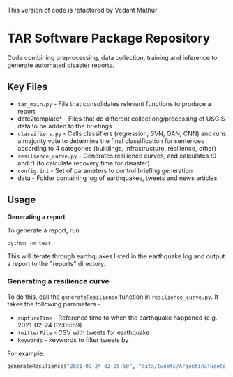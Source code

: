This version of code is refactored by Vedant Mathur

# TAR Software Package Repository

Code combining preprocessing, data collection, training and inference to generate automated disaster reports.

## Key Files 
* `tar_main.py` - File that consolidates relevant functions to produce a report 
* date2template* - Files that do different collectiong/processing of USGIS data to be added to the briefings 
* `classifiers.py` - Calls classifiers (regression, SVN, GAN, CNN) and runs a majority vote to determine the final classification for sentences according to 4 categories (buildings, infrastructure, resilience, other) 
* `resilience_curve.py` - Generates resilience curves, and calculates t0 and t1 (to calculate recovery time for disaster) 
* `config.ini` - Set of parameters to control briefing generation
* data - Folder containing log of earthquakes, tweets and news articles

## Usage
**Generating a report**

To generate a report, run 

``` 
python -m tear
```

This will iterate through earthquakes listed in the earthquake log and output a report to the "reports" directory. 

### Generating a resilience curve

To do this, call the `generateResilience` function in `resilience_curve.py`. It takes the following parameters - 

* `ruptureTime` - Reference time to when the earthquake happened (e.g. 2021-02-24 02:05:59)
* `twitterFile` - CSV with tweets for earthquake
* `keywords` - keywords to filter tweets by


For example:

```python
generateResilience("2021-02-24 02:05:59", "data/tweets/ArgentinaTweets.csv", ["electricity", "lights"])
```
